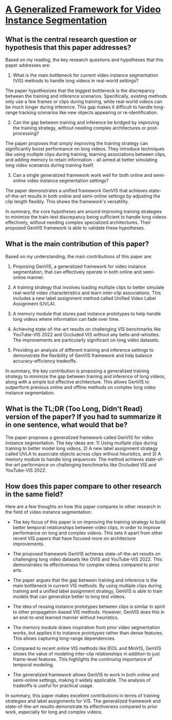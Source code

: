 # [A Generalized Framework for Video Instance Segmentation](https://arxiv.org/abs/2211.08834)

## What is the central research question or hypothesis that this paper addresses?

 Based on my reading, the key research questions and hypotheses that this paper addresses are:

1. What is the main bottleneck for current video instance segmentation (VIS) methods to handle long videos in real-world settings? 

The paper hypothesizes that the biggest bottleneck is the discrepancy between the training and inference scenarios. Specifically, existing methods only use a few frames or clips during training, while real-world videos can be much longer during inference. This gap makes it difficult to handle long-range tracking scenarios like new objects appearing or re-identification.

2. Can the gap between training and inference be bridged by improving the training strategy, without needing complex architectures or post-processing?

The paper proposes that simply improving the training strategy can significantly boost performance on long videos. They introduce techniques like using multiple clips during training, learning associations between clips, and adding memory to retain information - all aimed at better simulating long video scenarios during training itself.

3. Can a single generalized framework work well for both online and semi-online video instance segmentation settings? 

The paper demonstrates a unified framework GenVIS that achieves state-of-the-art results in both online and semi-online settings by adjusting the clip length flexibly. This shows the framework's versatility.

In summary, the core hypotheses are around improving training strategies to minimize the train-test discrepancy being sufficient to handle long videos effectively, without needing complex specialized architectures. Their proposed GenVIS framework is able to validate these hypotheses.


## What is the main contribution of this paper?

 Based on my understanding, the main contributions of this paper are:

1. Proposing GenVIS, a generalized framework for video instance segmentation, that can effectively operate in both online and semi-online manner. 

2. A training strategy that involves loading multiple clips to better simulate real-world video characteristics and learn inter-clip associations. This includes a new label assignment method called Unified Video Label Assignment (UVLA).

3. A memory module that stores past instance prototypes to help handle long videos where information can fade over time. 

4. Achieving state-of-the-art results on challenging VIS benchmarks like YouTube-VIS 2022 and Occluded VIS without any bells-and-whistles. The improvements are particularly significant on long video datasets.

5. Providing an analysis of different training and inference settings to demonstrate the flexibility of GenVIS framework and help balance accuracy-efficiency tradeoffs.

In summary, the key contribution is proposing a generalized training strategy to minimize the gap between training and inference of long videos, along with a simple but effective architecture. This allows GenVIS to outperform previous online and offline methods on complex long video instance segmentation.


## What is the TL;DR (Too Long, Didn't Read) version of the paper? If you had to summarize it in one sentence, what would that be?

 The paper proposes a generalized framework called GenVIS for video instance segmentation. The key ideas are: 1) Using multiple clips during training to better model long videos, 2) A new label assignment strategy called UVLA to associate objects across clips without heuristics, and 3) A memory module to handle long sequences. The method achieves state-of-the-art performance on challenging benchmarks like Occluded VIS and YouTube-VIS 2022.


## How does this paper compare to other research in the same field?

 Here are a few thoughts on how this paper compares to other research in the field of video instance segmentation:

- The key focus of this paper is on improving the training strategy to build better temporal relationships between video clips, in order to improve performance on long and complex videos. This sets it apart from other recent VIS papers that have focused more on architecture improvements.

- The proposed framework GenVIS achieves state-of-the-art results on challenging long video datasets like OVIS and YouTube-VIS 2022. This demonstrates its effectiveness for complex videos compared to prior arts. 

- The paper argues that the gap between training and inference is the main bottleneck in current VIS methods. By using multiple clips during training and a unified label assignment strategy, GenVIS is able to train models that can generalize better to long test videos.

- The idea of reusing instance prototypes between clips is similar in spirit to other propagation-based VIS methods. However, GenVIS does this in an end-to-end learned manner without heuristics.

- The memory module draws inspiration from prior video segmentation works, but applies it to instance prototypes rather than dense features. This allows capturing long-range dependencies.

- Compared to recent online VIS methods like IDOL and MinVIS, GenVIS shows the value of modeling inter-clip relationships in addition to just frame-level features. This highlights the continuing importance of temporal modeling.

- The generalized framework allows GenVIS to work in both online and semi-online settings, making it widely applicable. The analysis of tradeoffs is useful for practical usage.

In summary, this paper makes excellent contributions in terms of training strategies and label assignments for VIS. The generalized framework and state-of-the-art results demonstrate its effectiveness compared to prior work, especially for long and complex videos.
